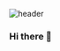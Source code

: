 ![header](https://capsule-render.vercel.app/api?type=waving&color=fffefe&height=300&section=header&text=YEONWOOK%20GITHUB&fontSize=50&fontColor=4f94ef)
### Hi there 👋

<!--
**choiyounwook/choiyounwook** is a ✨ _special_ ✨ repository because its `README.md` (this file) appears on your GitHub profile.

Here are some ideas to get you started:

- 🔭 I’m currently working on ...
- 🌱 I’m currently learning ...
- 👯 I’m looking to collaborate on ...
- 🤔 I’m looking for help with ...
- 💬 Ask me about ...
- 📫 How to reach me: ...
- 😄 Pronouns: ...
- ⚡ Fun fact: ...
-->
